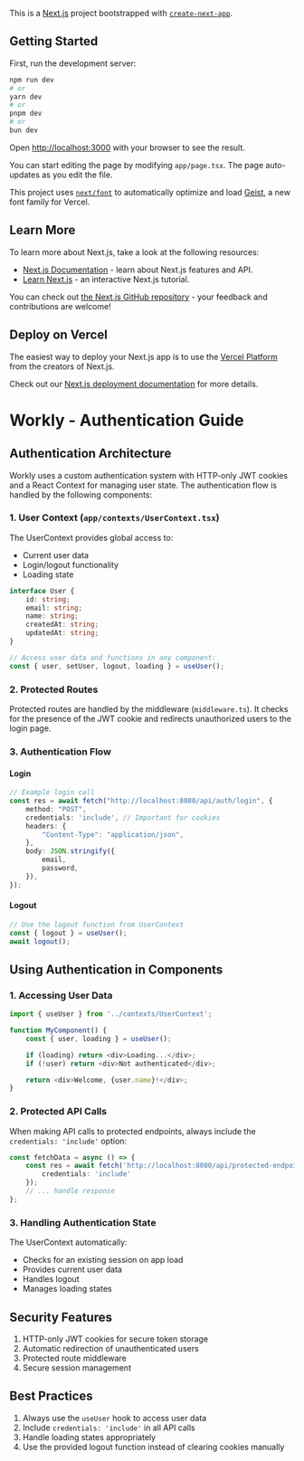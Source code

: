 This is a [Next.js](https://nextjs.org) project bootstrapped with [`create-next-app`](https://nextjs.org/docs/app/api-reference/cli/create-next-app).

## Getting Started

First, run the development server:

```bash
npm run dev
# or
yarn dev
# or
pnpm dev
# or
bun dev
```

Open [http://localhost:3000](http://localhost:3000) with your browser to see the result.

You can start editing the page by modifying `app/page.tsx`. The page auto-updates as you edit the file.

This project uses [`next/font`](https://nextjs.org/docs/app/building-your-application/optimizing/fonts) to automatically optimize and load [Geist](https://vercel.com/font), a new font family for Vercel.

## Learn More

To learn more about Next.js, take a look at the following resources:

- [Next.js Documentation](https://nextjs.org/docs) - learn about Next.js features and API.
- [Learn Next.js](https://nextjs.org/learn) - an interactive Next.js tutorial.

You can check out [the Next.js GitHub repository](https://github.com/vercel/next.js) - your feedback and contributions are welcome!

## Deploy on Vercel

The easiest way to deploy your Next.js app is to use the [Vercel Platform](https://vercel.com/new?utm_medium=default-template&filter=next.js&utm_source=create-next-app&utm_campaign=create-next-app-readme) from the creators of Next.js.

Check out our [Next.js deployment documentation](https://nextjs.org/docs/app/building-your-application/deploying) for more details.

# Workly - Authentication Guide

## Authentication Architecture

Workly uses a custom authentication system with HTTP-only JWT cookies and a React Context for managing user state. The authentication flow is handled by the following components:

### 1. User Context (`app/contexts/UserContext.tsx`)

The UserContext provides global access to:
- Current user data
- Login/logout functionality
- Loading state

```typescript
interface User {
    id: string;
    email: string;
    name: string;
    createdAt: string;
    updatedAt: string;
}

// Access user data and functions in any component:
const { user, setUser, logout, loading } = useUser();
```

### 2. Protected Routes

Protected routes are handled by the middleware (`middleware.ts`). It checks for the presence of the JWT cookie and redirects unauthorized users to the login page.

### 3. Authentication Flow

#### Login
```typescript
// Example login call
const res = await fetch("http://localhost:8080/api/auth/login", {
    method: "POST",
    credentials: 'include', // Important for cookies
    headers: {
        "Content-Type": "application/json",
    },
    body: JSON.stringify({
        email,
        password,
    }),
});
```

#### Logout
```typescript
// Use the logout function from UserContext
const { logout } = useUser();
await logout();
```

## Using Authentication in Components

### 1. Accessing User Data

```typescript
import { useUser } from '../contexts/UserContext';

function MyComponent() {
    const { user, loading } = useUser();

    if (loading) return <div>Loading...</div>;
    if (!user) return <div>Not authenticated</div>;

    return <div>Welcome, {user.name}!</div>;
}
```

### 2. Protected API Calls

When making API calls to protected endpoints, always include the `credentials: 'include'` option:

```typescript
const fetchData = async () => {
    const res = await fetch('http://localhost:8080/api/protected-endpoint', {
        credentials: 'include'
    });
    // ... handle response
};
```

### 3. Handling Authentication State

The UserContext automatically:
- Checks for an existing session on app load
- Provides current user data
- Handles logout
- Manages loading states

## Security Features

1. HTTP-only JWT cookies for secure token storage
2. Automatic redirection of unauthenticated users
3. Protected route middleware
4. Secure session management

## Best Practices

1. Always use the `useUser` hook to access user data
2. Include `credentials: 'include'` in all API calls
3. Handle loading states appropriately
4. Use the provided logout function instead of clearing cookies manually
